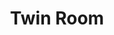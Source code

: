 ---
title: Twin Room
slug: twin-room
summary: This room is accessed from a vine-covered courtyard and has forest views. It has two single beds and there is a bathroom right next door. Linen is provided, guests to supply own towels.
image: /images/accommodation/twin-room/card.webp
banner: /images/accommodation/twin-room/banner.webp
seo_title: Twin Room
seo_description: This room is accessed from a vine-covered courtyard and has forest views. It has two single beds and there is a bathroom right next door. Linen is provided, guests to supply own towels.
seo_image: src/images/accommodation/twin-room/twin1.webp
published: true
features: [Two single beds, Shared bathroom facilities, Fresh linen]
gallery:
- src: /images/accommodation/twin-room/twin1.webp
  alt: Twin Room Overview
- src: /images/accommodation/twin-room/twin2.webp
  alt: Twin Room Interior
- src: /images/accommodation/twin-room/twin3.webp
  alt: Twin Room Beds
- src: /images/accommodation/twin-room/twin4.webp
  alt: Twin Room View
- src: /images/accommodation/twin-room/twin5.webp
  alt: Twin Room Additional View 1
- src: /images/accommodation/twin-room/twin6.webp
  alt: Twin Room Additional View 2
- src: /images/accommodation/twin-room/twin7.webp
  alt: Twin Room Additional View 3
- src: /images/accommodation/twin-room/twin8.webp
  alt: Twin Room Additional View 4
---